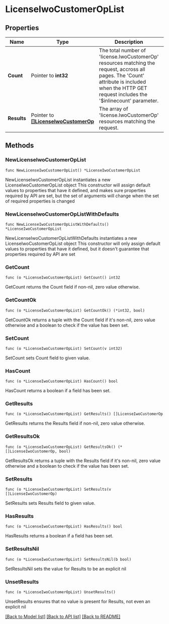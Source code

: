 # LicenseIwoCustomerOpList

## Properties

Name | Type | Description | Notes
------------ | ------------- | ------------- | -------------
**Count** | Pointer to **int32** | The total number of &#39;license.IwoCustomerOp&#39; resources matching the request, accross all pages. The &#39;Count&#39; attribute is included when the HTTP GET request includes the &#39;$inlinecount&#39; parameter. | [optional] 
**Results** | Pointer to [**[]LicenseIwoCustomerOp**](LicenseIwoCustomerOp.md) | The array of &#39;license.IwoCustomerOp&#39; resources matching the request. | [optional] 

## Methods

### NewLicenseIwoCustomerOpList

`func NewLicenseIwoCustomerOpList() *LicenseIwoCustomerOpList`

NewLicenseIwoCustomerOpList instantiates a new LicenseIwoCustomerOpList object
This constructor will assign default values to properties that have it defined,
and makes sure properties required by API are set, but the set of arguments
will change when the set of required properties is changed

### NewLicenseIwoCustomerOpListWithDefaults

`func NewLicenseIwoCustomerOpListWithDefaults() *LicenseIwoCustomerOpList`

NewLicenseIwoCustomerOpListWithDefaults instantiates a new LicenseIwoCustomerOpList object
This constructor will only assign default values to properties that have it defined,
but it doesn't guarantee that properties required by API are set

### GetCount

`func (o *LicenseIwoCustomerOpList) GetCount() int32`

GetCount returns the Count field if non-nil, zero value otherwise.

### GetCountOk

`func (o *LicenseIwoCustomerOpList) GetCountOk() (*int32, bool)`

GetCountOk returns a tuple with the Count field if it's non-nil, zero value otherwise
and a boolean to check if the value has been set.

### SetCount

`func (o *LicenseIwoCustomerOpList) SetCount(v int32)`

SetCount sets Count field to given value.

### HasCount

`func (o *LicenseIwoCustomerOpList) HasCount() bool`

HasCount returns a boolean if a field has been set.

### GetResults

`func (o *LicenseIwoCustomerOpList) GetResults() []LicenseIwoCustomerOp`

GetResults returns the Results field if non-nil, zero value otherwise.

### GetResultsOk

`func (o *LicenseIwoCustomerOpList) GetResultsOk() (*[]LicenseIwoCustomerOp, bool)`

GetResultsOk returns a tuple with the Results field if it's non-nil, zero value otherwise
and a boolean to check if the value has been set.

### SetResults

`func (o *LicenseIwoCustomerOpList) SetResults(v []LicenseIwoCustomerOp)`

SetResults sets Results field to given value.

### HasResults

`func (o *LicenseIwoCustomerOpList) HasResults() bool`

HasResults returns a boolean if a field has been set.

### SetResultsNil

`func (o *LicenseIwoCustomerOpList) SetResultsNil(b bool)`

 SetResultsNil sets the value for Results to be an explicit nil

### UnsetResults
`func (o *LicenseIwoCustomerOpList) UnsetResults()`

UnsetResults ensures that no value is present for Results, not even an explicit nil

[[Back to Model list]](../README.md#documentation-for-models) [[Back to API list]](../README.md#documentation-for-api-endpoints) [[Back to README]](../README.md)


